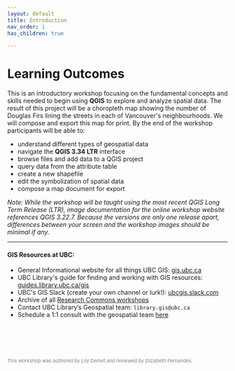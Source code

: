 ```yaml
---
layout: default
title: Introduction
nav_order: 1
has_children: true

---
```

# Learning Outcomes

This is an introductory workshop focusing on the fundamental concepts and skills needed to begin using **QGIS** to explore and analyze spatial data. The result of this project will be a choropleth map showing the number of Douglas Firs lining the streets in each of Vancouver's neighbourhoods. We will compose and export this map for print. By the end of the workshop participants will be able to:

- understand different types of geospatial data
- navigate the **QGIS 3.34 LTR** interface
- browse files and add data to a QGIS project
- query data from the attribute table 
- create a new shapefile
- edit the symbolization of spatial data 
- compose a map document for export
   
   
*Note: While the workshop will be taught using the most recent QGIS Long Term Release (LTR), image documentation for the online workshop website references QGIS 3.22.7. Because the versions are only one release apart, differences between your screen and the workshop images should be minimal if any.*

---
#### GIS Resources at UBC:

- General Informational website for all things UBC GIS: [gis.ubc.ca](http://gis.ubc.ca/)
- UBC Library's guide for finding and working with GIS resources: [guides.library.ubc.ca/gis](http://guides.library.ubc.ca/gis)
- UBC's GIS Slack (create your own channel or lurk!): [ubcgis.slack.com](https://ubcgis.slack.com/)
- Archive of all [Research Commons workshops](https://ubc-library-rc.github.io/all.html)
- Contact UBC Library’s Geospatial team: `library.gis@ubc.ca`
- Schedule a 1:1 consult with the geospatial team [here](https://libcal.library.ubc.ca/appointments/research_commons#s-lc-public-pt)

    
<p style="margin-top:90px"></p>
<p style="color:grey; font-size:11px">This workshop was authored by Lily Demet and reviewed by Elizabeth Fernandes.</p>

